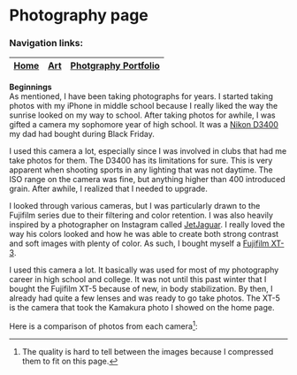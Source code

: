 # Photography page
### Navigation links:  
|[Home](README.md) | [Art](Art.md)| [Photgraphy Portfolio](https://faithcarter.myportfolio.com/photography)
| -------- | --------| -------- |  

**Beginnings**  
As mentioned, I have been taking photographs for years. I started taking photos with my iPhone in middle school because I really liked the way the sunrise looked on my way to school. After taking photos for awhile, I was gifted a camera my sophomore year of high school. It was a [Nikon D3400](https://www.nikonusa.com/en/nikon-products/product-archive/dslr-cameras/d3400.html) my dad had bought during Black Friday.   

I used this camera a lot, especially since I was involved in clubs that had me take photos for them. The D3400 has its limitations for sure. This is very apparent when shooting sports in any lighting that was not daytime. The ISO range on the camera was fine, but anything higher than 400 introduced grain. After awhile, I realized that I needed to upgrade.  

I looked through various cameras, but I was particularly drawn to the Fujifilm series due to their filtering and color retention. I was also heavily inspired by a photographer on Instagram called [JetJaguar](https://www.instagram.com/jetjaguar/). I really loved the way his colors looked and how he was able to create both strong contrast and soft images with plenty of color. As such, I bought myself a [Fujifilm XT-3](https://fujifilm-x.com/global/products/cameras/x-t3/).

I used this camera a lot. It basically was used for most of my photography career in high school and college. It was not until this past winter that I bought the Fujifilm XT-5 because of new, in body stabilization. By then, I already had quite a few lenses and was ready to go take photos. The XT-5 is the camera that took the Kamakura photo I showed on the home page.

Here is a comparison of photos from each camera[^1]:

[^1]: The quality is hard to tell between the images because I compressed them to fit on this page.